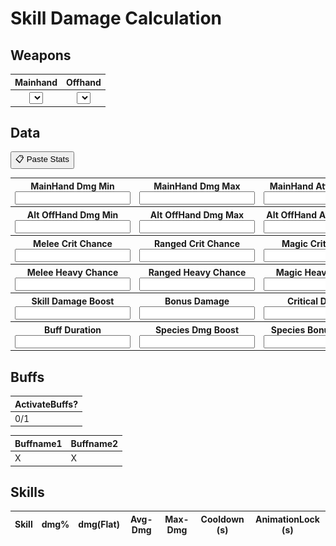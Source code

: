 

# Skill Damage Calculation

<h2>Weapons</h2>
<table>
  <thead>
    <tr>
      <th>Mainhand</th>
      <th>Offhand</th>
    <tr>
  </thead>
  <tbody>
    <tr>
      <th><select name="weaponSelect" id="Mainhand"></select></th>
      <th><select name="weaponSelect" id="Offhand"></select></th>
    </tr>
  </tbody>
</table>

<h2>Data</h2>

<button id="openPasteWindow">📋 Paste Stats</button>

<div id="pasteOverlay" style="display: none;">
  <div id="pasteModal">
    <h3>Paste Your Stats from Questlog.gg</h3>
    <div class="pasteContent">
      <textarea id="statInput" placeholder="Paste stats here..."></textarea>
      <img src="./calculator/questlog1.png" alt="Questlog Screenshot" id="pasteImage">
    </div>
    <div>
      <button id="parseStats">Parse</button>
      <button id="parseClipboard">Clipboard</button>
      <button id="closePasteWindow">Cancel</button>
    </div>
  </div>
</div>

<table>
  <tbody>
    <tr>
      <th><label for="MH.M.Min">MainHand Dmg Min</label><input type="float" data-skill-id="MH.M.Min" id="MH.M.Min"></th>
      <th><label for="MH.M.Max">MainHand Dmg Max</label><input type="float" data-skill-id="MH.M.Max" id="MH.M.Max"></th>
      <th><label for="MH.Spd">MainHand Attack Speed</label><input type="float" data-skill-id="MH.Spd" id="MH.Spd"></th>
      <th><label for="MH.O.Min">OffHand Dmg Min</label><input type="float" data-skill-id="MH.O.Min" id="MH.O.Min"></th>
      <th><label for="MH.O.Max">OffHand Dmg Max</label><input type="float" data-skill-id="MH.O.Max" id="MH.O.Max"></th>
      <th><label for="MH.Off">OffHand Chance</label><input type="float" step="any" data-skill-id="MH.Off" id="MH.Off"></th>
    </tr>
    <tr>
      <th><label for="OH.M.Min">Alt OffHand Dmg Min</label><input type="float" data-skill-id="OH.M.Min" id="OH.M.Min"></th>
      <th><label for="OH.M.Max">Alt OffHand Dmg Max</label><input type="float" data-skill-id="OH.M.Max" id="OH.M.Max"></th>
      <th><label for="OH.Spd">Alt OffHand Attack Speed</label><input type="float" data-skill-id="OH.Spd" id="OH.Spd"></th>
      <th><label for="OH.O.Min">OffOffHand Dmg Min</label><input type="float" data-skill-id="OH.O.Min" id="OH.O.Min"></th>
      <th><label for="OH.O.Max">OffOffHand Dmg Max</label><input type="float" data-skill-id="OH.O.Max" id="OH.O.Max"></th>
      <th><label for="OH.Off">OffOffHand Chance</label><input type="float" step="any" data-skill-id="OH.Off" id="OH.Off"></th>
    </tr>
    <tr>
      <th><label for="critMelee">Melee Crit Chance</label><input type="float" data-skill-id="critMelee" id="critMelee"></th>
      <th><label for="critRanged">Ranged Crit Chance</label><input type="float" data-skill-id="critRanged" id="critRanged"></th>
      <th><label for="critMagic">Magic Crit Chance</label><input type="float" data-skill-id="critMagic" id="critMagic"></th>
    </tr>
    <tr>
      <th><label for="heavyMelee">Melee Heavy Chance</label><input type="float" data-skill-id="heavyMelee" id="heavyMelee"></th>
      <th><label for="heavyRanged">Ranged Heavy Chance</label><input type="float" data-skill-id="heavyRanged" id="heavyRanged"></th>
      <th><label for="heavyMagic">Magic Heavy Chance</label><input type="float" data-skill-id="heavyMagic" id="heavyMagic"></th>
    </tr>
    <tr>
      <th><label for="SDB">Skill Damage Boost</label><input type="float" data-skill-id="SDB" id="SDB"></th>
      <th><label for="BD">Bonus Damage</label><input type="float" data-skill-id="BD" id="BD"></th>
      <th><label for="CD">Critical Damage</label><input type="float" step="any" data-skill-id="CD" id="CD"></th>
      <th><label for="CDR">Cooldown Speed</label><input type="float" step="any" data-skill-id="CDR" id="CDR"></th>
    </tr>
    <tr>
      <th><label for="BuffDuration">Buff Duration</label><input type="float" step="any" data-skill-id="BuffDuration" id="BuffDuration"></th>
      <th><label for="speciesBoost">Species Dmg Boost</label><input type="float" data-skill-id="speciesBoost" id="speciesBoost"></th>
      <th><label for="speciesDamage">Species Bonus Damage</label><input type="float" data-skill-id="speciesDamage" id="speciesDamage"></th>
    </tr>
  </tbody>
</table>

## Buffs

| ActivateBuffs? |
| --- |
| 0/1 |

| Buffname1 | Buffname2 |
| --- | --- |
| X | X


<h2>Skills</h2>
<table>
  <thead>
    <tr>
      <th>Skill</th>
      <th>dmg%</th>
      <th>dmg(Flat)</th>
      <th>Avg-Dmg</th>
      <th>Max-Dmg</th>
      <th>Cooldown (s)</th>
      <th>AnimationLock (s)</th>
    </tr>
  </thead>
  <tbody id="table-skills-select"></tbody>
</table>